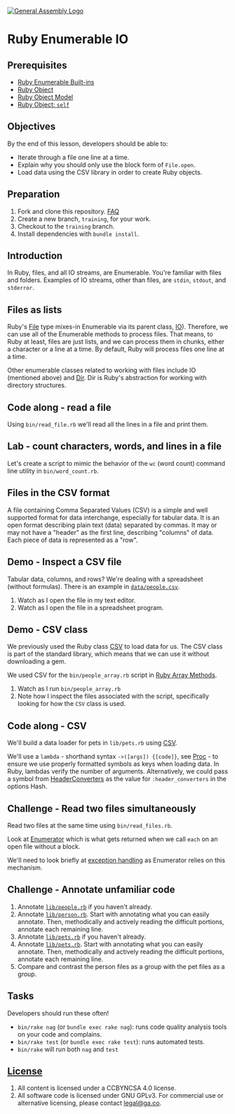 [![General Assembly Logo](https://camo.githubusercontent.com/1a91b05b8f4d44b5bbfb83abac2b0996d8e26c92/687474703a2f2f692e696d6775722e636f6d2f6b6538555354712e706e67)](https://generalassemb.ly/education/web-development-immersive)

# Ruby Enumerable IO

## Prerequisites

-   [Ruby Enumerable
    Built-ins](https://github.com/ga-wdi-boston/ruby-enumerable-builtins)
-   [Ruby Object](https://github.com/ga-wdi-boston/ruby-object)
-   [Ruby Object Model](https://github.com/ga-wdi-boston/ruby-object-model)
-   [Ruby Object: `self`](https://github.com/ga-wdi-boston/ruby-object-self)

## Objectives

By the end of this lesson, developers should be able to:

-   Iterate through a file one line at a time.
-   Explain why you should only use the block form of `File.open`.
-   Load data using the CSV library in order to create Ruby objects.

## Preparation

1.  Fork and clone this repository.
    [FAQ](https://github.com/ga-wdi-boston/meta/wiki/ForkAndClone)
1.  Create a new branch, `training`, for your work.
1.  Checkout to the `training` branch.
1.  Install dependencies with `bundle install`.

## Introduction

In Ruby, files, and all IO streams, are Enumerable. You're familiar with files
and folders. Examples of IO streams, other than files, are `stdin`, `stdout`,
and `stderror`.

## Files as lists

Ruby's [File](http://ruby-doc.org/core-2.3.1/File.html) type mixes-in
Enumerable via its parent class, [IO](http://ruby-doc.org/core-2.3.1/IO.html)).
Therefore, we can use all of the Enumerable methods to process files. That
means, to Ruby at least, files are just lists, and we can process them in
chunks, either a character or a line at a time. By default, Ruby will process
files one line at a time.

Other enumerable classes related to working with files include IO (mentioned
above) and [Dir](http://ruby-doc.org/core-2.3.1/Dir.html). Dir is Ruby's
abstraction for working with directory structures.

## Code along - read a file

Using `bin/read_file.rb` we'll read all the lines in a file and print them.

## Lab - count characters, words, and lines in a file

Let's create a script to mimic the behavior of the `wc` (word count) command
line utility in `bin/word_count.rb`.

## Files in the CSV format

A file containing Comma Separated Values (CSV) is a simple and well supported
format for data interchange, especially for tabular data. It is an open format
describing plain text (data) separated by commas. It may or may not have a
"header" as the first line, describing "columns" of data. Each piece of data
is represented as a "row".

## Demo - Inspect a CSV file

Tabular data, columns, and rows? We're dealing with a spreadsheet (without
formulas). There is an example in [`data/people.csv`](data/people.csv).

1.  Watch as I open the file in my text editor.
1.  Watch as I open the file in a spreadsheet program.

## Demo - CSV class

We previously used the Ruby class
[CSV](http://ruby-doc.org/stdlib-2.3.1/libdoc/csv/rdoc/CSV.html) to load data
for us. The CSV class is part of the standard library, which means that we can
use it without downloading a gem.

We used CSV for the `bin/people_array.rb` script in [Ruby Array
Methods](https://github.com/ga-wdi-boston/ruby-array-methods).

1.  Watch as I run `bin/people_array.rb`
1.  Note how I inspect the files associated with the script, specifically
    looking for how the `CSV` class is used.

## Code along - CSV

We'll build a data loader for pets in `lib/pets.rb` using
[CSV](http://ruby-doc.org/stdlib-2.3.1/libdoc/csv/rdoc/CSV.html).

We'll use a `lambda` - shorthand syntax `->([args]) {[code]}`, see
[Proc](http://ruby-doc.org/core-2.3.1/Proc.html) - to ensure we use properly
formatted symbols as keys when loading data.  In Ruby, lambdas verify the
number of arguments.  Alternatively, we could pass a symbol from
[HeaderConverters](http://ruby-doc.org/stdlib-2.3.1/libdoc/csv/rdoc/CSV.html#HeaderConverters)
as the value for `:header_converters` in the options Hash.

## Challenge - Read two files simultaneously

Read two files at the same time using `bin/read_files.rb`.

Look at [Enumerator](http://ruby-doc.org/core-2.3.1/Enumerator.html) which is
what gets returned when we call `each` on an open file without a block.

We'll need to look briefly at [exception
handling](http://ruby-doc.org/core-2.3.1/Exception.html) as Enumerator relies
on this mechanism.

## Challenge - Annotate unfamiliar code

1.  Annotate [`lib/people.rb`](lib/people.rb) if you haven't already.
1.  Annotate [`lib/person.rb`](lib/person.rb). Start with annotating what you
    can easily annotate. Then, methodically and actively reading the difficult
    portions, annotate each remaining line.
1.  Annotate [`lib/pets.rb`](lib/pets.rb) if you haven't already.
1.  Annotate [`lib/pets.rb`](lib/pets.rb). Start with annotating what you can
    easily annotate. Then, methodically and actively reading the difficult
    portions, annotate each remaining line.
1.  Compare and contrast the person files as a group with the pet files as a
    group.

## Tasks

Developers should run these often!

-   `bin/rake nag`  (or `bundle exec rake nag`):
    runs code quality analysis tools on your code and complains.
-   `bin/rake test` (or `bundle exec rake test`): runs automated tests.
-   `bin/rake` will run both `nag` and `test`

## [License](LICENSE)

1.  All content is licensed under a CC­BY­NC­SA 4.0 license.
1.  All software code is licensed under GNU GPLv3. For commercial use or
    alternative licensing, please contact legal@ga.co.
